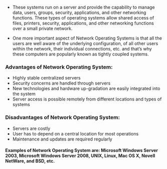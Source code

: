 + These systems run on a server and provide the capability to manage data, users, groups, security, applications, and other networking functions. These types of operating systems allow shared access of files, printers, security, applications, and other networking functions over a small private network.

+ One more important aspect of Network Operating Systems is that all the users are well aware of the underlying configuration, of all other users within the network, their individual connections, etc. and that’s why these computers are popularly known as tightly coupled systems.

### Advantages of Network Operating System:

+ Highly stable centralized servers
+ Security concerns are handled through servers
+ New technologies and hardware up-gradation are easily integrated into the system
+ Server access is possible remotely from different locations and types of systems

### Disadvantages of Network Operating System:

+ Servers are costly
+ User has to depend on a central location for most operations
+ Maintenance and updates are required regularly

#### Examples of Network Operating System are: **Microsoft Windows Server 2003, Microsoft Windows Server 2008, UNIX, Linux, Mac OS X, Novell NetWare, and BSD, etc.**